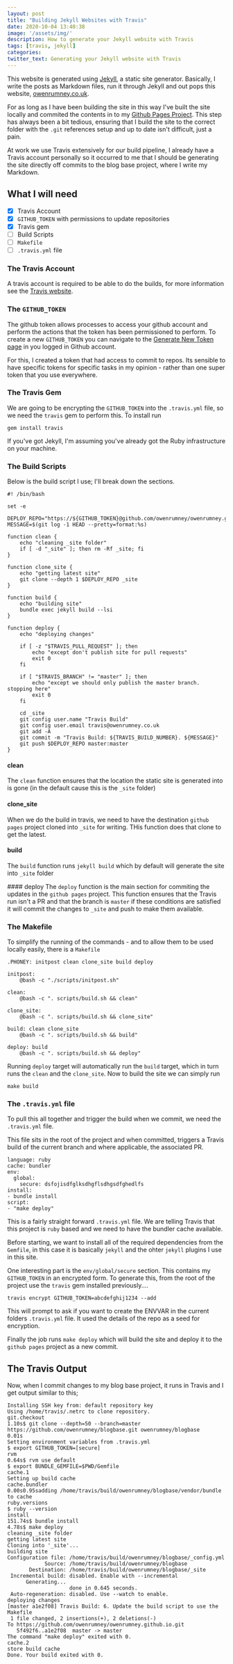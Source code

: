 ```yaml
---
layout: post
title: "Building Jekyll Websites with Travis"
date: 2020-10-04 13:40:38
image: '/assets/img/'
description: How to generate your Jekyll website with Travis
tags: [travis, jekyll]
categories:
twitter_text: Generating your Jekyll website with Travis
---
```


This website is generated using [Jekyll](https://jekyllrb.com/), a static site generator. Basically, I write the posts as Markdown files, run it through Jekyll and out pops this website, [owenrumney.co.uk]('https://www.owenrumney.co.uk').

For as long as I have been building the site in this way I've built the site locally and commited the contents in to my [Github Pages Project](https://github.com/owenrumney/owenrumney.github.io). This step has always been a bit tedious, ensuring that I build the site to the correct folder with the `.git` references setup and up to date isn't difficult, just a pain.

At work we use Travis extensively for our build pipeline, I already have a Travis account personally so it occurred to me that I should be generating the site directly off commits to the blog base project, where I write my Markdown.

## What I will need
- [x] Travis Account
- [x] `GITHUB_TOKEN` with permissions to update repositories
- [x] Travis gem
- [ ] Build Scripts
- [ ] `Makefile`
- [ ] `.travis.yml` file

### The Travis Account

A travis account is required to be able to do the builds, for more information see the [Travis website](https://www.travis.com).

### The `GITHUB_TOKEN`

The github token allows processes to access your github account and perform the actions that the token has been permissioned to perform. To create a new `GITHUB_TOKEN` you can navigate to the [Generate New Token page](https://github.com/settings/tokens/new) in you logged in Github account.

For this, I created a token that had access to commit to repos. Its sensible to have specific tokens for specific tasks in my opinion - rather than one super token that you use everywhere.

### The Travis Gem

We are going to be encrypting the `GITHUB_TOKEN` into the `.travis.yml` file, so we need the `travis` gem to perform this. To install run
```
gem install travis
```

If you've got Jekyll, I'm assuming you've already got the Ruby infrastructure on your machine.

### The Build Scripts

Below is the build script I use; I'll break down the sections.

```
#! /bin/bash

set -e

DEPLOY_REPO="https://${GITHUB_TOKEN}@github.com/owenrumney/owenrumney.github.io.git"
MESSAGE=$(git log -1 HEAD --pretty=format:%s)

function clean { 
	echo "cleaning _site folder"
	if [ -d "_site" ]; then rm -Rf _site; fi 
}

function clone_site { 
	echo "getting latest site"
	git clone --depth 1 $DEPLOY_REPO _site 
}

function build { 
	echo "building site"
	bundle exec jekyll build --lsi
}

function deploy {
	echo "deploying changes"

	if [ -z "$TRAVIS_PULL_REQUEST" ]; then
	    echo "except don't publish site for pull requests"
	    exit 0
	fi  

	if [ "$TRAVIS_BRANCH" != "master" ]; then
	    echo "except we should only publish the master branch. stopping here"
	    exit 0
	fi

	cd _site
	git config user.name "Travis Build"
    git config user.email travis@owenrumney.co.uk
	git add -A
	git commit -m "Travis Build: ${TRAVIS_BUILD_NUMBER}. ${MESSAGE}"
	git push $DEPLOY_REPO master:master
}
```

#### clean
The `clean` function ensures that the location the static site is generated into is gone (in the default cause this is the `_site` folder)

#### clone_site
When we do the build in travis, we need to have the destination `github pages` project cloned into `_site` for writing. THis function does that clone to get the latest.

#### build
The `build` function runs `jekyll build` which by default will generate the site into `_site` folder

#### deploy
The `deploy` function is the main section for commiting the updates in the `github pages` project. This function ensures that the Travis run isn't a PR and that the branch is `master` if these conditions are satisfied it will commit the changes to `_site` and push to make them available.

### The Makefile
To simplify the running of the commands - and to allow them to be used locally easily, there is a `Makefile`

```
.PHONEY: initpost clean clone_site build deploy

initpost:
	@bash -c "./scripts/initpost.sh"

clean:
	@bash -c ". scripts/build.sh && clean"

clone_site:
	@bash -c ". scripts/build.sh && clone_site"

build: clean clone_site
	@bash -c ". scripts/build.sh && build"

deploy: build
	@bash -c ". scripts/build.sh && deploy"

```

Running `deploy` target will automatically run the `build` target, which in turn runs the `clean` and the `clone_site`. Now to build the site we can simply run
```
make build
```

### The `.travis.yml` file
To pull this all together and trigger the build when we commit, we need the `.travis.yml` file. 

This file sits in the root of the project and when committed, triggers a Travis build of the current branch and where applicable, the associated PR.

```
language: ruby
cache: bundler
env:
  global:
    secure: dsfojisdfglksdhgflsdhgsdfghedlfs
install:
- bundle install
script:
- "make deploy"

```

This is a fairly straight forward `.travis.yml` file. We are telling Travis that this project is `ruby` based and we need to have the bundler cache available. 

Before starting, we want to install all of the required dependencies from the `Gemfile`, in this case it is basically `jekyll` and the ohter `jekyll` plugins I use in this site.

One interesting part is the `env/global/secure` section. This contains my `GITHUB_TOKEN` in an encrypted form. To generate this, from the root of the project use the `travis` gem installed previously....

```
travis encrypt GITHUB_TOKEN=abcdefghij1234 --add
```

This will prompt to ask if you want to create the ENVVAR in the current folders `.travis.yml` file. It used the details of the repo as a seed for encryption.


Finally the job runs `make deploy` which will build the site and deploy it to the `github pages` project as a new commit.

## The Travis Output

Now, when I commit changes to my blog base project, it runs in Travis and I get output similar to this;

```
Installing SSH key from: default repository key
Using /home/travis/.netrc to clone repository.
git.checkout
1.10s$ git clone --depth=50 --branch=master https://github.com/owenrumney/blogbase.git owenrumney/blogbase
0.01s
Setting environment variables from .travis.yml
$ export GITHUB_TOKEN=[secure]
rvm
0.64s$ rvm use default
$ export BUNDLE_GEMFILE=$PWD/Gemfile
cache.1
Setting up build cache
cache.bundler
0.00s0.95sadding /home/travis/build/owenrumney/blogbase/vendor/bundle to cache
ruby.versions
$ ruby --version
install
151.74s$ bundle install
4.78s$ make deploy
cleaning _site folder
getting latest site
Cloning into '_site'...
building site
Configuration file: /home/travis/build/owenrumney/blogbase/_config.yml
            Source: /home/travis/build/owenrumney/blogbase
       Destination: /home/travis/build/owenrumney/blogbase/_site
 Incremental build: disabled. Enable with --incremental
      Generating... 
                    done in 0.645 seconds.
 Auto-regeneration: disabled. Use --watch to enable.
deploying changes
[master a1e2f08] Travis Build: 6. Update the build script to use the Makefile
 1 file changed, 2 insertions(+), 2 deletions(-)
To https://github.com/owenrumney/owenrumney.github.io.git
   5f492f6..a1e2f08  master -> master
The command "make deploy" exited with 0.
cache.2
store build cache
Done. Your build exited with 0.
```